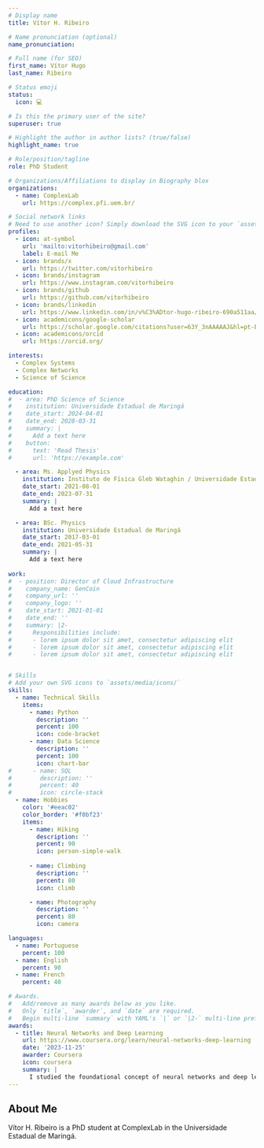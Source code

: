 ```yaml
---
# Display name
title: Vítor H. Ribeiro

# Name pronunciation (optional)
name_pronunciation: 

# Full name (for SEO)
first_name: Vítor Hugo
last_name: Ribeiro

# Status emoji
status:
  icon: 💻

# Is this the primary user of the site?
superuser: true

# Highlight the author in author lists? (true/false)
highlight_name: true

# Role/position/tagline
role: PhD Student

# Organizations/Affiliations to display in Biography blox
organizations:
  - name: ComplexLab
    url: https://complex.pfi.uem.br/

# Social network links
# Need to use another icon? Simply download the SVG icon to your `assets/media/icons/` folder.
profiles:
  - icon: at-symbol
    url: 'mailto:vitorhibeiro@gmail.com'
    label: E-mail Me
  - icon: brands/x
    url: https://twitter.com/vitorhibeiro
  - icon: brands/instagram
    url: https://www.instagram.com/vitorhibeiro
  - icon: brands/github
    url: https://github.com/vitorhibeiro
  - icon: brands/linkedin
    url: https://www.linkedin.com/in/v%C3%ADtor-hugo-ribeiro-690a511aa/
  - icon: academicons/google-scholar
    url: https://scholar.google.com/citations?user=63Y_3nAAAAAJ&hl=pt-BR&authuser=2
  - icon: academicons/orcid
    url: https://orcid.org/

interests:
  - Complex Systems
  - Complex Networks
  - Science of Science

education:
#  - area: PhD Science of Science
#    institution: Universidade Estadual de Maringá
#    date_start: 2024-04-01
#    date_end: 2028-03-31
#    summary: |
#      Add a text here
#    button:
#      text: 'Read Thesis'
#      url: 'https://example.com'

  - area: Ms. Applyed Physics
    institution: Instituto de Física Gleb Wataghin / Universidade Estadual de Campinas
    date_start: 2021-08-01
    date_end: 2023-07-31
    summary: |
      Add a text here

  - area: BSc. Physics
    institution: Universidade Estadual de Maringá
    date_start: 2017-03-01
    date_end: 2021-05-31
    summary: |
      Add a text here
      
work:
#  - position: Director of Cloud Infrastructure
#    company_name: GenCoin
#    company_url: ''
#    company_logo: ''
#    date_start: 2021-01-01
#    date_end: ''
#    summary: |2-
#      Responsibilities include:
#      - lorem ipsum dolor sit amet, consectetur adipiscing elit
#      - lorem ipsum dolor sit amet, consectetur adipiscing elit
#      - lorem ipsum dolor sit amet, consectetur adipiscing elit


# Skills
# Add your own SVG icons to `assets/media/icons/`
skills:
  - name: Technical Skills
    items:
      - name: Python
        description: ''
        percent: 100
        icon: code-bracket
      - name: Data Science
        description: ''
        percent: 100
        icon: chart-bar
#      - name: SQL
#        description: ''
#        percent: 40
#        icon: circle-stack
  - name: Hobbies
    color: '#eeac02'
    color_border: '#f0bf23'
    items:
      - name: Hiking
        description: ''
        percent: 90
        icon: person-simple-walk
    
      - name: Climbing
        description: ''
        percent: 80
        icon: climb

      - name: Photography
        description: ''
        percent: 80
        icon: camera

languages:
  - name: Portuguese
    percent: 100
  - name: English
    percent: 90
  - name: French
    percent: 40

# Awards.
#   Add/remove as many awards below as you like.
#   Only `title`, `awarder`, and `date` are required.
#   Begin multi-line `summary` with YAML's `|` or `|2-` multi-line prefix and indent 2 spaces below.
awards:
  - title: Neural Networks and Deep Learning
    url: https://www.coursera.org/learn/neural-networks-deep-learning
    date: '2023-11-25'
    awarder: Coursera
    icon: coursera
    summary: |
      I studied the foundational concept of neural networks and deep learning. By the end, I was familiar with the significant technological trends driving the rise of deep learning; build, train, and apply fully connected deep neural networks; implement efficient (vectorized) neural networks; identify key parameters in a neural network’s architecture; and apply deep learning to your own applications.
---
```


## About Me

Vítor H. Ribeiro is a PhD student at ComplexLab in the Universidade Estadual de Maringá.
